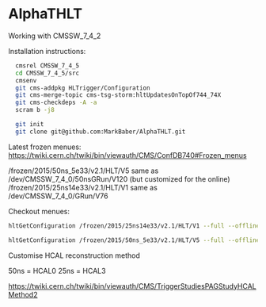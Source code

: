 AlphaTHLT
=========

Working with CMSSW_7_4_2

Installation instructions:


```bash
  cmsrel CMSSW_7_4_5
  cd CMSSW_7_4_5/src
  cmsenv
  git cms-addpkg HLTrigger/Configuration
  git cms-merge-topic cms-tsg-storm:hltUpdatesOnTopOf744_74X
  git cms-checkdeps -A -a
  scram b -j8

  git init
  git clone git@github.com:MarkBaber/AlphaTHLT.git
```

Latest frozen menues:
https://twiki.cern.ch/twiki/bin/viewauth/CMS/ConfDB740#Frozen_menus

/frozen/2015/50ns_5e33/v2.1/HLT/V5  same as /dev/CMSSW_7_4_0/50nsGRun/V120 (but customized for the online)
/frozen/2015/25ns14e33/v2.1/HLT/V1  same as /dev/CMSSW_7_4_0/GRun/V76


Checkout menues:
``` bash
hltGetConfiguration /frozen/2015/25ns14e33/v2.1/HLT/V1 --full --offline --mc --unprescale --process HLT2 --globaltag FALL1374_25V4 --l1-emulator 'stage1,gt' --l1Xml L1Menu_Collisions2015_25ns_v2_L1T_Scales_20141121_Imp0_0x1030.xml  > hlt_frozen_2015_25ns_14e33_v2p1_HLT_V1.py

hltGetConfiguration /frozen/2015/50ns_5e33/v2.1/HLT/V5 --full --offline --mc --unprescale --process HLT2 --globaltag FALL1374_50V0 --l1-emulator 'stage1,gt' --l1Xml L1Menu_Collisions2015_25ns_v2_L1T_Scales_20141121_Imp0_0x1030.xml --type=50nsGRun > hlt_frozen_2015_50ns_5e33_v2p1_HLT_V5.py
```

Customise HCAL reconstruction method

50ns = HCAL0
25ns = HCAL3

https://twiki.cern.ch/twiki/bin/viewauth/CMS/TriggerStudiesPAGStudyHCALMethod2
